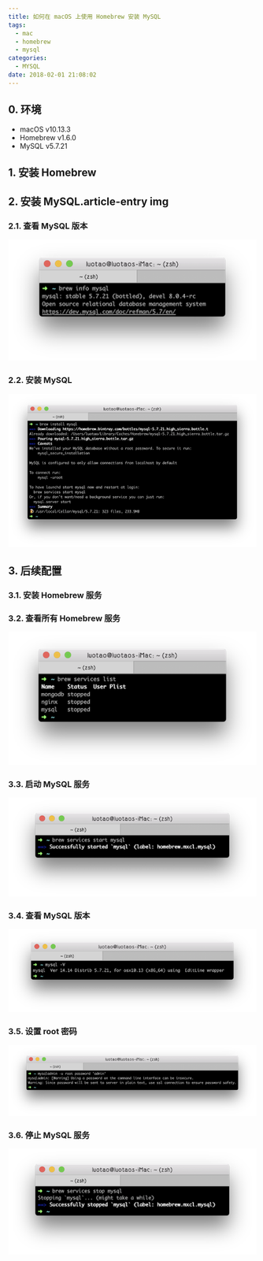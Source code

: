 ```yaml
---
title: 如何在 macOS 上使用 Homebrew 安装 MySQL
tags:
  - mac
  - homebrew
  - mysql
categories:
  - MYSQL
date: 2018-02-01 21:08:02
---
```


## 0. 环境

* macOS v10.13.3
* Homebrew v1.6.0
* MySQL v5.7.21


## 1. 安装 Homebrew

<script src="https://gist.github.com/luotaoyeah/855a4fb8f59e550eb67edc2d7ee34874.js"></script>

## 2. 安装 MySQL.article-entry img

### 2.1. 查看 MySQL 版本

<script src="https://gist.github.com/luotaoyeah/8aae32f9e0e517f7d1f0619cce36c499.js"></script>

![](/images/how-to-install-mysql-on-mac-using-brew/how-to-install-mysql-on-mac-using-brew-01.png)

### 2.2. 安装 MySQL

<script src="https://gist.github.com/luotaoyeah/6edf7b1a0cdcb80e04b8e6579477c751.js"></script>

![](/images/how-to-install-mysql-on-mac-using-brew/how-to-install-mysql-on-mac-using-brew-02.png)

## 3. 后续配置
### 3.1. 安装 Homebrew 服务

<script src="https://gist.github.com/luotaoyeah/aa4b4f9a58dbdde8a8e70af46e9e2139.js"></script>

### 3.2. 查看所有 Homebrew 服务

<script src="https://gist.github.com/luotaoyeah/548d4bc65cb90eecf9deb82c4874edfb.js"></script>

![](/images/how-to-install-mysql-on-mac-using-brew/how-to-install-mysql-on-mac-using-brew-03.png)

### 3.3. 启动 MySQL 服务

<script src="https://gist.github.com/luotaoyeah/35274c82aa2faabbcafe96b57b11f1a7.js"></script>

![](/images/how-to-install-mysql-on-mac-using-brew/how-to-install-mysql-on-mac-using-brew-04.png)

### 3.4. 查看 MySQL 版本

<script src="https://gist.github.com/luotaoyeah/59c18ea3102c24a0dcdc1746155c2586.js"></script>

![](/images/how-to-install-mysql-on-mac-using-brew/how-to-install-mysql-on-mac-using-brew-05.png)

### 3.5. 设置 root 密码

<script src="https://gist.github.com/luotaoyeah/38c559df3f57e3d1cba5f0473d808463.js"></script>

![](/images/how-to-install-mysql-on-mac-using-brew/how-to-install-mysql-on-mac-using-brew-06.png)

### 3.6. 停止 MySQL 服务

<script src="https://gist.github.com/luotaoyeah/88a18b10c59bef42ca350c00cd1e82d7.js"></script>

![](/images/how-to-install-mysql-on-mac-using-brew/how-to-install-mysql-on-mac-using-brew-07.png)
